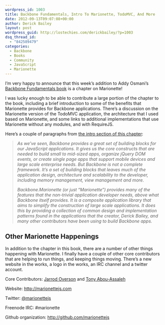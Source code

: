 ```yaml
---
wordpress_id: 1003
title: Backbone Fundamentals, Intro To Marionette, TodoMVC, And More
date: 2012-09-13T09:07:08+00:00
author: Derick Bailey
layout: post
wordpress_guid: http://lostechies.com/derickbailey/?p=1003
dsq_thread_id:
  - "842589479"
categories:
  - Backbone
  - Books
  - Community
  - JavaScript
  - Marionette
---
```

I&#8217;m very happy to announce that this week&#8217;s addition to Addy Osmani&#8217;s [Backbone Fundamentals book](http://addyosmani.github.com/backbone-fundamentals/#marionette) is a chapter on Marionette!

I was lucky enough to be able to contribute a large portion of the chapter to the book, including a brief introduction to some of the benefits that Marionette provides for Backbone applications. There&#8217;s a discussion on the Marionette version of the TodoMVC application, the architecture that I used based on Marionette, and some links to additional implementations that use Marionette without any modules, and with RequireJS.

Here&#8217;s a couple of paragraphs from [the intro section of this chapter](http://addyosmani.github.com/backbone-fundamentals/#marionette):

> _As we&#8217;ve seen, Backbone provides a great set of building blocks for our JavaScript applications. It gives us the core constructs that are needed to build small to mid-sized apps, organize jQuery DOM events, or create single page apps that support mobile devices and large scale enterprise needs. But Backbone is not a complete framework. It&#8217;s a set of building blocks that leaves much of the application design, architecture and scalability to the developer, including memory management, view management and more._
> 
> _Backbone.Marionette (or just &#8220;Marionette&#8221;) provides many of the features that the non-trivial application developer needs, above what Backbone itself provides. It is a composite application library that aims to simplify the construction of large scale applications. It does this by providing a collection of common design and implementation patterns found in the applications that the creator, Derick Bailey, and many other contributors have been using to build Backbone apps._

## Other Marionette Happenings

In addition to the chapter in this book, there are a number of other things happening with Marionette. I finally have a couple of other core contributors that are helping to run things, and keeping things moving. There&#8217;s a new website in the works, a logo in the works, an IRC channel and a twitter account.

Core Contributors: [Jarrod Overson](https://twitter.com/jsoverson) and [Tony Abou-Assaleh](https://twitter.com/tony_aa)

Website: <http://marionettejs.com>

Twitter: [@marionettejs](http://twitter.com/marionettejs)

Freenode IRC: #marionette

Github organization: <http://github.com/marionettejs>
